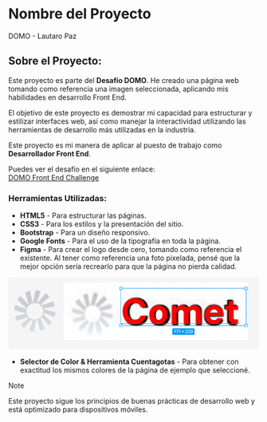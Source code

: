 # Nombre del Proyecto

DOMO - Lautaro Paz

## Sobre el Proyecto:

Este proyecto es parte del **Desafío DOMO**. He creado una página web tomando como referencia una imagen seleccionada, aplicando mis habilidades en desarrollo Front End. 

El objetivo de este proyecto es demostrar mi capacidad para estructurar y estilizar interfaces web, así como manejar la interactividad utilizando las herramientas de desarrollo más utilizadas en la industria.

Este proyecto es mi manera de aplicar al puesto de trabajo como **Desarrollador Front End**.

Puedes ver el desafío en el siguiente enlace:  
[DOMO Front End Challenge](https://domofrontendchallenge.netlify.app/challenge)

### Herramientas Utilizadas:

- **HTML5** - Para estructurar las páginas.
- **CSS3** - Para los estilos y la presentación del sitio.
- **Bootstrap** - Para un diseño responsivo.
- **Google Fonts** - Para el uso de la tipografía en toda la página.
- **Figma** - Para crear el logo desde cero, tomando como referencia el existente. Al tener como referencia una foto pixelada, pensé que la mejor opción sería recrearlo para que la página no pierda calidad.

![Captura del proceso en Figma](./imgs/captura.jpg)

- **Selector de Color & Herramienta Cuentagotas** - Para obtener con exactitud los mismos colores de la página de ejemplo que seleccioné.

> [!NOTE]
> Este proyecto sigue los principios de buenas prácticas de desarrollo web y está optimizado para dispositivos móviles.
